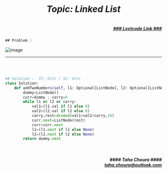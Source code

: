 <h1 align="center";"><em> Topic: Linked List</em></h1>
<h5 align="right"> <br/><a align="right" width="80" href="https://leetcode.com/problems/add-two-numbers/" target="_blank"><ins>### Leetcode Link ###</ins></a></h5>     
                                                                                                                                 
```diff
## Problem : 
```
                                                                                                                    
![image](https://user-images.githubusercontent.com/11164303/169709511-c3824c25-77c2-4947-9807-f418f0394074.png)



-------                    

<br/><br/>
                 
                         
```python
## Solution :  TC: O(n) / SC: O(n)    
class Solution:
    def addTwoNumbers(self, l1: Optional[ListNode], l2: Optional[ListNode]) -> Optional[ListNode]:
        dummy=ListNode()
        curr=dummy ; carry=0
        while l1 or l2 or carry:
            val1=(l1.val if l1 else 0)
            val2=(l2.val if l2 else 0)
            carry,rest=divmod(val1+val2+carry,10) 
            curr.next=ListNode(rest)
            curr=curr.next  
            l1=(l1.next if l1 else None)
            l2=(l2.next if l2 else None)
        return dummy.next

```
<br/>            
<h5 align="right" margin-right:12px>#### Taha Choura ####<br/><a align="right" width="70" href="#">taha.choura@outlook.com</a></h5> 
